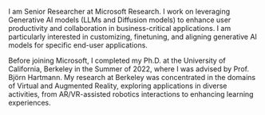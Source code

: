 I am Senior Researcher at Microsoft Research. I work on leveraging Generative AI models (LLMs and Diffusion models) to enhance user productivity and collaboration in business-critical applications. I am particularly interested in customizing, finetuning, and aligning generative AI models for specific end-user applications.

Before joining Microsoft, I completed my Ph.D. at the University of California, Berkeley in the Summer of 2022, where I was advised by Prof. Björn Hartmann. My research at Berkeley was concentrated in the domains of Virtual and Augmented Reality, exploring applications in diverse activities, from AR/VR-assisted robotics interactions to enhancing learning experiences.